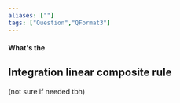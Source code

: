 ```yaml
---
aliases: [""]
tags: ["Question","QFormat3"]
---
```


#### What's the
## Integration linear composite rule

(not sure if needed tbh)
